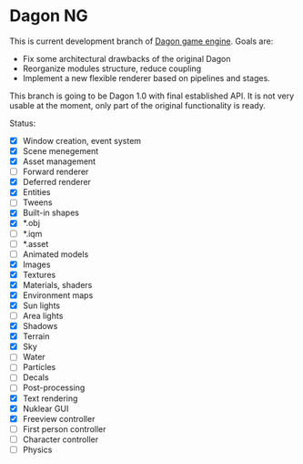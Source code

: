 Dagon NG
========
This is current development branch of [Dagon game engine](https://github.com/gecko0307/dagon). Goals are:
* Fix some architectural drawbacks of the original Dagon
* Reorganize modules structure, reduce coupling
* Implement a new flexible renderer based on pipelines and stages.

This branch is going to be Dagon 1.0 with final established API. It is not very usable at the moment, only part of the original functionality is ready.

Status:
* [x] Window creation, event system
* [x] Scene menegement
* [x] Asset management
* [ ] Forward renderer
* [x] Deferred renderer
* [x] Entities
* [ ] Tweens
* [x] Built-in shapes
* [x] *.obj
* [ ] *.iqm
* [ ] *.asset
* [ ] Animated models
* [x] Images
* [x] Textures
* [x] Materials, shaders
* [x] Environment maps
* [x] Sun lights
* [ ] Area lights
* [x] Shadows
* [x] Terrain
* [x] Sky
* [ ] Water
* [ ] Particles
* [ ] Decals
* [ ] Post-processing
* [x] Text rendering
* [x] Nuklear GUI
* [x] Freeview controller
* [ ] First person controller
* [ ] Character controller
* [ ] Physics
